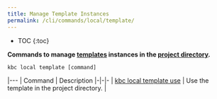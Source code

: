 ```yaml
---
title: Manage Template Instances
permalink: /cli/commands/local/template/
---
```


* TOC
{:toc}

**Commands to manage [templates](/cli/templates/structure/#template) instances in the [project directory](/cli/structure/).**

```
kbc local template [command]
```

|---
| Command | Description
|-|-|-
| [kbc local template use](/cli/commands/local/template/use/) | Use the template in the project directory. |
